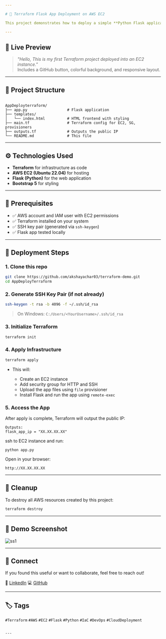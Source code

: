 ```yaml
---

# 🚀 Terraform Flask App Deployment on AWS EC2

This project demonstrates how to deploy a simple **Python Flask application** on an **AWS EC2 Ubuntu instance** using **Terraform**. It uses `file` and `remote-exec` provisioners to automatically upload the app and start it.

---
```


## 📸 Live Preview

> _"Hello, This is my first Terraform project deployed into an EC2 instance."_  
> Includes a GitHub button, colorful background, and responsive layout.

---

## 📁 Project Structure

```

AppDeployterraform/
├── app.py                  # Flask application
├── templates/
│   └── index.html          # HTML frontend with styling
├── main.tf                 # Terraform config for EC2, SG, provisioners
├── outputs.tf              # Outputs the public IP
└── README.md               # This file

````

---

## ⚙️ Technologies Used

- **Terraform** for infrastructure as code
- **AWS EC2 (Ubuntu 22.04)** for hosting
- **Flask (Python)** for the web application
- **Bootstrap 5** for styling

---

## 📝 Prerequisites

- ✅ AWS account and IAM user with EC2 permissions
- ✅ Terraform installed on your system
- ✅ SSH key pair (generated via `ssh-keygen`)
- ✅ Flask app tested locally

---

## 🚀 Deployment Steps

### 1. Clone this repo

```bash
git clone https://github.com/akshayachar03/terraform-demo.git
cd AppDeployTerraform
````

### 2. Generate SSH Key Pair (if not already)

```bash
ssh-keygen -t rsa -b 4096 -f ~/.ssh/id_rsa
```

> On Windows: `C:/Users/<YourUsername>/.ssh/id_rsa`

### 3. Initialize Terraform

```bash
terraform init
```

### 4. Apply Infrastructure

```bash
terraform apply
```

* This will:

  * Create an EC2 instance
  * Add security group for HTTP and SSH
  * Upload the app files using `file` provisioner
  * Install Flask and run the app using `remote-exec`

### 5. Access the App

After apply is complete, Terraform will output the public IP:

```
Outputs:
flask_app_ip = "XX.XX.XX.XX"
```

ssh to EC2 instance and run:

```http
python app.py
```
Open in your browser:

```http
http://XX.XX.XX.XX
```
---

## 🧹 Cleanup

To destroy all AWS resources created by this project:

```bash
terraform destroy
```

---



## 📎 Demo Screenshot

![ss1](https://github.com/user-attachments/assets/0657735c-0a38-4e51-b0f1-4aaa6c3ecddf)


---

## 🤝 Connect

If you found this useful or want to collaborate, feel free to reach out!

🔗 [LinkedIn](https://www.linkedin.com/in/akshayachar)
💻 [GitHub](https://github.com/akshayachar03)

---

## 🏷️ Tags

`#Terraform` `#AWS` `#EC2` `#Flask` `#Python` `#IaC` `#DevOps` `#CloudDeployment`

```

---




